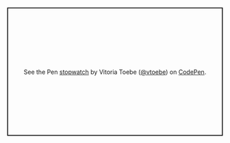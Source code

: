 <p class="codepen" data-height="300" data-theme-id="dark" data-default-tab="html,result" data-slug-hash="dyzJYMO" data-user="vtoebe" style="height: 300px; box-sizing: border-box; display: flex; align-items: center; justify-content: center; border: 2px solid; margin: 1em 0; padding: 1em;">
  <span>See the Pen <a href="https://codepen.io/vtoebe/pen/dyzJYMO">
  stopwatch</a> by Vitoria Toebe (<a href="https://codepen.io/vtoebe">@vtoebe</a>)
  on <a href="https://codepen.io">CodePen</a>.</span>
</p>
